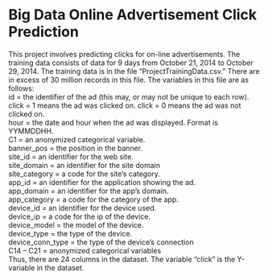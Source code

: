 # Big Data Online Advertisement Click Prediction
This project involves predicting clicks for on-line advertisements. The training data consists of
data for 9 days from October 21, 2014 to October 29, 2014. The training data is in the file
“ProjectTrainingData.csv.” There are in excess of 30 million records in this file. The variables in
this file are as follows:<br/>
      id = the identifier of the ad (this may, or may not be unique to each row). <br/>
      click = 1 means the ad was clicked on. click = 0 means the ad was not clicked on.<br/>
      hour = the date and hour when the ad was displayed. Format is YYMMDDHH.<br/>
      C1 = an anonymized categorical variable.<br/>
      banner_pos = the position in the banner.<br/>
      site_id = an identifier for the web site.<br/>
      site_domain = an identifier for the site domain<br/>
      site_category = a code for the site’s category.<br/>
      app_id = an identifier for the application showing the ad.<br/>
      app_domain = an identifier for the app’s domain.<br/>
      app_category = a code for the category of the app.<br/>
      device_id = an identifier for the device used.<br/>
      device_ip = a code for the ip of the device.<br/>
      device_model = the model of the device.<br/>
      device_type = the type of the device.<br/>
      device_conn_type = the type of the device’s connection<br/>
      C14 – C21 = anonymized categorical variables<br/>
Thus, there are 24 columns in the dataset. The variable “click” is the Y-variable in the dataset.
